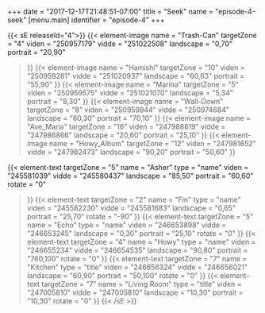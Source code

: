 +++
date = "2017-12-17T21:48:51-07:00"
title = "Seek"
name = "episode-4-seek"
[menu.main]
  identifier = "episode-4"
+++

{{< sE releaseId="4">}}
  {{< element-image
    name        =  "Trash-Can"
    targetZone  =  "4"
    viden       = "250957179"
    vidde       = "251022508"
    landscape    = "0,70"
    portrait    = "20,90"
  >}}
  {{< element-image
    name        =  "Hamishi"
    targetZone  =  "10"
    viden       = "250959281"
    vidde       = "251020937"
    landscape    = "60,63"
    portrait    = "55,90"
  >}}
  {{< element-image
    name        =  "Marina"
    targetZone  =  "5"
    viden       = "250959575"
    vidde       = "251021070"
    landscape    = "5,34"
    portrait    = "8,30"
  >}}
  {{< element-image
    name        =  "Wall-Down"
    targetZone  =  "8"
    viden       = "250959944"
    vidde       = "250974684"
    landscape    = "60,30"
    portrait    = "70,10"
  >}}
  {{< element-image
    name        =  "Ave_Maria"
    targetZone  =  "16"
    viden       = "247988819"
    vidde       = "247986866"
    landscape   = "20,60"
    portrait    = "25,10"
  >}}
  {{< element-image
    name        =  "Howy_Album"
    targetZone  =  "12"
    viden       = "247981652"
    vidde       = "247982473"
    landscape   = "90,20"
    portrait    = "50,60"
  >}}


  {{< element-text
    targetZone  =  "5"
    name        =  "Asher"
    type        = "name"
    viden       = "245581039"
    vidde       = "245580437"
    landscape    = "85,50"
    portrait    = "60,60"
    rotate      = "0"
  >}}
  {{< element-text
    targetZone  =  "2"
    name        =  "Fin"
    type        = "name"
    viden       = "245582230"
    vidde       = "245581683"
    landscape   = "0,65"
    portrait    = "25,70"
    rotate      = "-90"
  >}}
  {{< element-text
    targetZone  =  "5"
    name        =  "Echo"
    type        = "name"
    viden       = "246653898"
    vidde       = "246653245"
    landscape   = "0,30"
    portrait    = "25,10"
    rotate      = "0"
  >}}
  {{< element-text
    targetZone  =  "4"
    name        =  "Howy"
    type        = "name"
    viden       = "246655234"
    vidde       = "246654535"
    landscape   = "90,80"
    portrait    = "760,100"
    rotate      = "0"
  >}}
  {{< element-text
    targetZone  =  "7"
    name        =  "Kitchen"
    type        = "title"
    viden       = "246656324"
    vidde       = "246656021"
    landscape   = "60,90"
    portrait    = "50,100"
    rotate      = "0"
  >}}
  {{< element-text
    targetZone  =  "7"
    name        =  "Living Room"
    type        = "title"
    viden       = "247005810"
    vidde       = "247005810"
    landscape   = "10,30"
    portrait    = "10,30"
    rotate      = "0"
  >}}
{{< /sE >}}
